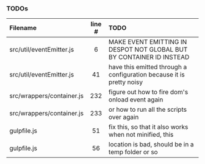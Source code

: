 ### TODOs
| Filename | line # | TODO
|:------|:------:|:------
| src/util/eventEmitter.js | 6 | MAKE EVENT EMITTING IN DESPOT NOT GLOBAL BUT BY CONTAINER ID INSTEAD
| src/util/eventEmitter.js | 41 | have this emitted through a configuration because it is pretty noisy
| src/wrappers/container.js | 232 | figure out how to fire dom's onload event again
| src/wrappers/container.js | 233 | or how to run all the scripts over again
| gulpfile.js | 51 | fix this, so that it also works when not minified, this
| gulpfile.js | 56 | location is bad, should be in a temp folder or so